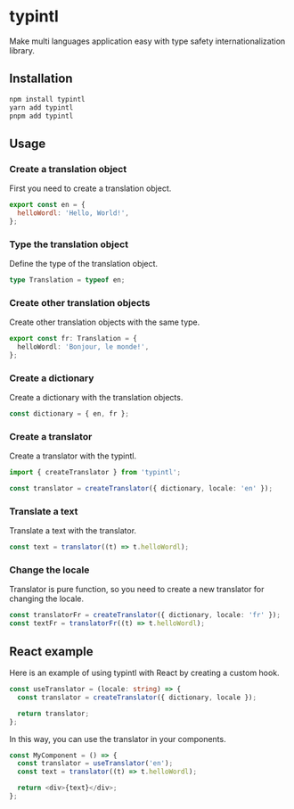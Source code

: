 # typintl

Make multi languages application easy with type safety internationalization library.

## Installation

```bash
npm install typintl
yarn add typintl
pnpm add typintl
```

## Usage

### Create a translation object

First you need to create a translation object.

```javascript
export const en = {
  helloWordl: 'Hello, World!',
};
```

### Type the translation object

Define the type of the translation object.

```typescript
type Translation = typeof en;
```

### Create other translation objects

Create other translation objects with the same type.

```typescript
export const fr: Translation = {
  helloWordl: 'Bonjour, le monde!',
};
```

### Create a dictionary

Create a dictionary with the translation objects.

```typescript
const dictionary = { en, fr };
```

### Create a translator

Create a translator with the typintl.

```typescript
import { createTranslator } from 'typintl';

const translator = createTranslator({ dictionary, locale: 'en' });
```

### Translate a text

Translate a text with the translator.

```typescript
const text = translator((t) => t.helloWordl);
```

### Change the locale

Translator is pure function, so you need to create a new translator for changing the locale.

```typescript
const translatorFr = createTranslator({ dictionary, locale: 'fr' });
const textFr = translatorFr((t) => t.helloWordl);
```

## React example

Here is an example of using typintl with React by creating a custom hook.

```typescript
const useTranslator = (locale: string) => {
  const translator = createTranslator({ dictionary, locale });

  return translator;
};
```

In this way, you can use the translator in your components.

```typescript
const MyComponent = () => {
  const translator = useTranslator('en');
  const text = translator((t) => t.helloWordl);

  return <div>{text}</div>;
};
```
